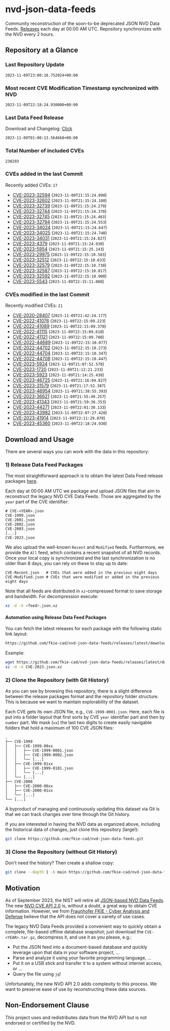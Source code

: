 # nvd-json-data-feeds

Community reconstruction of the soon-to-be deprecated JSON NVD Data Feeds. 
[Releases](https://github.com/fkie-cad/nvd-json-data-feeds/releases/latest) each day at 00:00 AM UTC.
Repository synchronizes with the NVD every 2 hours.

## Repository at a Glance

### Last Repository Update

```plain
2023-11-09T23:00:18.752024+00:00
```

### Most recent CVE Modification Timestamp synchronized with NVD

```plain
2023-11-09T22:18:24.930000+00:00
```

### Last Data Feed Release

Download and Changelog: [Click](https://github.com/fkie-cad/nvd-json-data-feeds/releases/latest)

```plain
2023-11-09T01:00:13.564668+00:00
```

### Total Number of included CVEs

```plain
230293
```

### CVEs added in the last Commit

Recently added CVEs: `17`

* [CVE-2023-32594](CVE-2023/CVE-2023-325xx/CVE-2023-32594.json) (`2023-11-09T21:15:24.090`)
* [CVE-2023-32602](CVE-2023/CVE-2023-326xx/CVE-2023-32602.json) (`2023-11-09T21:15:24.180`)
* [CVE-2023-32739](CVE-2023/CVE-2023-327xx/CVE-2023-32739.json) (`2023-11-09T21:15:24.270`)
* [CVE-2023-32744](CVE-2023/CVE-2023-327xx/CVE-2023-32744.json) (`2023-11-09T21:15:24.370`)
* [CVE-2023-32745](CVE-2023/CVE-2023-327xx/CVE-2023-32745.json) (`2023-11-09T21:15:24.463`)
* [CVE-2023-32794](CVE-2023/CVE-2023-327xx/CVE-2023-32794.json) (`2023-11-09T21:15:24.553`)
* [CVE-2023-34024](CVE-2023/CVE-2023-340xx/CVE-2023-34024.json) (`2023-11-09T21:15:24.647`)
* [CVE-2023-34025](CVE-2023/CVE-2023-340xx/CVE-2023-34025.json) (`2023-11-09T21:15:24.740`)
* [CVE-2023-34031](CVE-2023/CVE-2023-340xx/CVE-2023-34031.json) (`2023-11-09T21:15:24.827`)
* [CVE-2023-4379](CVE-2023/CVE-2023-43xx/CVE-2023-4379.json) (`2023-11-09T21:15:24.930`)
* [CVE-2023-5954](CVE-2023/CVE-2023-59xx/CVE-2023-5954.json) (`2023-11-09T21:15:25.143`)
* [CVE-2023-29975](CVE-2023/CVE-2023-299xx/CVE-2023-29975.json) (`2023-11-09T22:15:10.583`)
* [CVE-2023-32512](CVE-2023/CVE-2023-325xx/CVE-2023-32512.json) (`2023-11-09T22:15:10.633`)
* [CVE-2023-32579](CVE-2023/CVE-2023-325xx/CVE-2023-32579.json) (`2023-11-09T22:15:10.730`)
* [CVE-2023-32587](CVE-2023/CVE-2023-325xx/CVE-2023-32587.json) (`2023-11-09T22:15:10.817`)
* [CVE-2023-32592](CVE-2023/CVE-2023-325xx/CVE-2023-32592.json) (`2023-11-09T22:15:10.900`)
* [CVE-2023-5543](CVE-2023/CVE-2023-55xx/CVE-2023-5543.json) (`2023-11-09T22:15:11.000`)


### CVEs modified in the last Commit

Recently modified CVEs: `21`

* [CVE-2020-28407](CVE-2020/CVE-2020-284xx/CVE-2020-28407.json) (`2023-11-09T21:42:24.177`)
* [CVE-2022-41076](CVE-2022/CVE-2022-410xx/CVE-2022-41076.json) (`2023-11-09T22:15:09.223`)
* [CVE-2022-41089](CVE-2022/CVE-2022-410xx/CVE-2022-41089.json) (`2023-11-09T22:15:09.370`)
* [CVE-2022-41115](CVE-2022/CVE-2022-411xx/CVE-2022-41115.json) (`2023-11-09T22:15:09.610`)
* [CVE-2022-41121](CVE-2022/CVE-2022-411xx/CVE-2022-41121.json) (`2023-11-09T22:15:09.700`)
* [CVE-2022-44689](CVE-2022/CVE-2022-446xx/CVE-2022-44689.json) (`2023-11-09T22:15:10.077`)
* [CVE-2022-44702](CVE-2022/CVE-2022-447xx/CVE-2022-44702.json) (`2023-11-09T22:15:10.273`)
* [CVE-2022-44704](CVE-2022/CVE-2022-447xx/CVE-2022-44704.json) (`2023-11-09T22:15:10.347`)
* [CVE-2022-44708](CVE-2022/CVE-2022-447xx/CVE-2022-44708.json) (`2023-11-09T22:15:10.447`)
* [CVE-2023-5924](CVE-2023/CVE-2023-59xx/CVE-2023-5924.json) (`2023-11-09T21:07:52.570`)
* [CVE-2023-1720](CVE-2023/CVE-2023-17xx/CVE-2023-1720.json) (`2023-11-09T21:12:21.233`)
* [CVE-2023-5923](CVE-2023/CVE-2023-59xx/CVE-2023-5923.json) (`2023-11-09T21:14:25.430`)
* [CVE-2023-46725](CVE-2023/CVE-2023-467xx/CVE-2023-46725.json) (`2023-11-09T21:16:04.827`)
* [CVE-2023-31579](CVE-2023/CVE-2023-315xx/CVE-2023-31579.json) (`2023-11-09T21:17:52.387`)
* [CVE-2023-46954](CVE-2023/CVE-2023-469xx/CVE-2023-46954.json) (`2023-11-09T21:38:55.393`)
* [CVE-2023-36621](CVE-2023/CVE-2023-366xx/CVE-2023-36621.json) (`2023-11-09T21:55:49.257`)
* [CVE-2023-41343](CVE-2023/CVE-2023-413xx/CVE-2023-41343.json) (`2023-11-09T21:59:36.353`)
* [CVE-2023-44271](CVE-2023/CVE-2023-442xx/CVE-2023-44271.json) (`2023-11-09T22:01:30.133`)
* [CVE-2023-43982](CVE-2023/CVE-2023-439xx/CVE-2023-43982.json) (`2023-11-09T22:07:27.420`)
* [CVE-2023-41914](CVE-2023/CVE-2023-419xx/CVE-2023-41914.json) (`2023-11-09T22:11:29.870`)
* [CVE-2023-45360](CVE-2023/CVE-2023-453xx/CVE-2023-45360.json) (`2023-11-09T22:18:24.930`)


## Download and Usage

There are several ways you can work with the data in this repository:

### 1) Release Data Feed Packages

The most straightforward approach is to obtain the latest Data Feed release packages [here](https://github.com/fkie-cad/nvd-json-data-feeds/releases/latest).

Each day at 00:00 AM UTC we package and upload JSON files that aim to reconstruct the legacy NVD CVE Data Feeds.
Those are aggregated by the `year` part of the CVE identifier:

```
# CVE-<YEAR>.json
CVE-1999.json
CVE-2001.json
CVE-2002.json
CVE-2003.json
[...]
CVE-2023.json
```

We also upload the well-known `Recent` and `Modified` feeds.
Furthermore, we provide the `All` feed, which contains a recent snapshot of all NVD records.
Once your local copy is synchronized and the last synchronization is no older than 8 days, you can rely on these to stay up to date:

```plain
CVE-Recent.json   # CVEs that were added in the previous eight days
CVE-Modified.json # CVEs that were modified or added in the previous eight days
```

Note that all feeds are distributed in `xz`-compressed format to save storage and bandwidth.
For decompression execute:

```sh
xz -d -k <feed>.json.xz
```


#### Automation using Release Data Feed Packages

You can fetch the latest releases for each package with the following static link layout:

```sh
https://github.com/fkie-cad/nvd-json-data-feeds/releases/latest/download/CVE-<YEAR>.json.xz
```

Example:

```sh
wget https://github.com/fkie-cad/nvd-json-data-feeds/releases/latest/download/CVE-2023.json.xz
xz -d -k CVE-2023.json.xz
```

### 2) Clone the Repository (with Git History)

As you can see by browsing this repository, there is a slight difference between the release packages format and the repository folder structure.
This is because we want to maintain explorability of the dataset.

Each CVE gets its own JSON file, e.g., `CVE-1999-0001.json`.
Here, each file is put into a folder layout that first sorts by CVE `year` identifier part and then by `number` part.
We mask (`xx`) the last two digits to create easily navigable folders that hold a maximum of 100 CVE JSON files:

```plain
.
├── CVE-1999
│   ├── CVE-1999-00xx
│   │   ├── CVE-1999-0001.json
│   │   ├── CVE-1999-0002.json
│   │   └── [...]
│   ├── CVE-1999-01xx
│   │   ├── CVE-1999-0101.json
│   │   └── [...]
│   └── [...]
├── CVE-2000
│   ├── CVE-2000-00xx
│   ├── CVE-2000-01xx
│   └── [...]
└── [...]
```

A byproduct of managing and continuously updating this dataset via Git is that we can track changes over time through the Git history.

If you are interested in having the NVD data as organized above, including the historical data of changes, just clone this repository (large!):

```sh
git clone https://github.com/fkie-cad/nvd-json-data-feeds.git
```

### 3) Clone the Repository (without Git History)

Don't need the history? Then create a shallow copy:

```sh
git clone --depth 1 -b main https://github.com/fkie-cad/nvd-json-data-feeds.git
```

## Motivation

As of September 2023, the NIST will retire all [JSON-based NVD Data Feeds](https://nvd.nist.gov/vuln/data-feeds#divRetirementBanner-1).
The new [NVD CVE API 2.0](https://nvd.nist.gov/developers/vulnerabilities) is, without a doubt, a great way to obtain CVE information.
However, we from [Fraunhofer FKIE - Cyber Analysis and Defense](https://www.fkie.fraunhofer.de/en/departments/cad.html) believe that the API does not cover a variety of use cases.

The legacy NVD Data Feeds provided a convenient way to quickly obtain a complete, file-based offline database snapshot; just download the `CVE-<YEAR>.tar.gz`, decompress it, and use it as you please, e.g.:

* Put the JSON feed into a document-based database and quickly leverage upon that data in your software project, ...
* Parse and analyze it using your favorite programming language, ...
* Put it on a USB stick and transfer it to a system without internet access, or ...
* Query the file using `jq`!

Unfortunately, the new NVD API 2.0 adds complexity to this process.
We want to preserve ease of use by reconstructing these data sources.

## Non-Endorsement Clause

This project uses and redistributes data from the NVD API but is not endorsed or certified by the NVD.